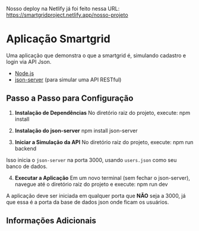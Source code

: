 Nosso deploy na Netlify já foi feito nessa URL: https://smartgridproject.netlify.app/nosso-projeto

# Aplicação Smartgrid

Uma aplicação que demonstra o que a smartgrid é, simulando cadastro e login via API Json.

- [Node.js](https://nodejs.org/en/)
- [json-server](https://www.npmjs.com/package/json-server) (para simular uma API RESTful)

## Passo a Passo para Configuração

1. **Instalação de Dependências**
   No diretório raiz do projeto, execute:
npm install

2. **Instalação do json-server**
npm install json-server

3. **Iniciar a Simulação da API**
No diretório raiz do projeto, execute:
npm run backend

Isso inicia o `json-server` na porta 3000, usando `users.json` como seu banco de dados.

4. **Executar a Aplicação**
Em um novo terminal (sem fechar o json-server), navegue até o diretório raiz do projeto e execute:
npm run dev

A aplicação deve ser iniciada em qualquer porta que **NÃO** seja a 3000, já que essa é a porta da base de dados json onde ficam os usuários.

## Informações Adicionais

